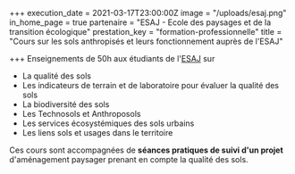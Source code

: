 +++
execution_date = 2021-03-17T23:00:00Z
image = "/uploads/esaj.png"
in_home_page = true
partenaire = "ESAJ - Ecole des paysages et de la transition écologique"
prestation_key = "formation-professionnelle"
title = "Cours sur les sols anthropisés et leurs fonctionnement auprès de l'ESAJ"

+++
Enseignements de 50h aux étudiants de l'[ESAJ](https://www.esaj.asso.fr/?gclid=Cj0KCQjwgtWDBhDZARIsADEKwgORd_bKqsPKmXr1xQQuNjuMAQrsWVjrmZxUDMWHBDlm43Q0-LtkAhQaAvNgEALw_wcB) sur

* La qualité des sols
* Les indicateurs de terrain et de laboratoire pour évaluer la qualité des sols
* La biodiversité des sols
* Les Technosols et Anthroposols
* Les services écosystémiques des sols urbains
* Les liens sols et usages dans le territoire

Ces cours sont accompagnées de **séances pratiques de suivi d'un projet** d'aménagement paysager prenant en compte la qualité des sols.